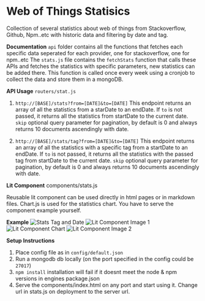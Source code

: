 # Web of Things Statisics

Collection of several statistics about web of things from Stackoverflow, Github, Npm..etc with historic data and filtering by date and tag.

**Documentation**
`api` folder contains all the functions that fetches each specific data seperated for each provider, one for stackoverflow, one for npm..etc
The `stats.js` file contains the `fetchStats` function that calls these APIs and fetches the statistics with specific parameters, new statistics can be added there. This function is called once every week using a cronjob to collect the data and store them in a mongoDB.

**API Usage**
`routers/stat.js`

1. `http://[BASE]/stats?from=[DATE]&to=[DATE]`
   This endpoint returns an array of all the statistics from a starDate to an endDate. If `to` is not passed, it returns all the statistics from startDate to the current date. `skip` optional query parameter for pagination, by default is 0 and always returns 10 documents ascendingly with date.

2. `http://[BASE]/stats/tag?from=[DATE]&to=[DATE]`
   This endpoint returns an array of all the statistics with a specific tag from a startDate to an endDate. If `to` is not passed, it returns all the statistics with the passed tag from startDate to the current date. `skip` optional query parameter for pagination, by default is 0 and always returns 10 documents ascendingly with date.

**Lit Component**
components/stats.js

Reusable lit component can be used directly in html pages or in markdown files. Chart.js is used for the statistics chart.
You have to serve the component example yourself.

**Example**
![Stats Tag and Date](https://i.ibb.co/brcBXS9/dateandtag.png)
![Lit Component Image 1](https://i.ibb.co/X3XgFjb/lit1.png)
![Lit Component Chart](https://i.ibb.co/x2DtkYP/chart.png)
![Lit Component Image 2](https://i.ibb.co/DfkWQTS/lit2.png)


**Setup Instructions**

1. Place config file as in `config/default.json `
2. Run a mongodb db locally (on the port specified in the config could be `27017`)
3. `npm install` installation will fail if it doesnt meet the node & npm versions in engines package.json
4. Serve the components/index.html on any port and start using it. Change url in stats.js on deployment to the server url.

